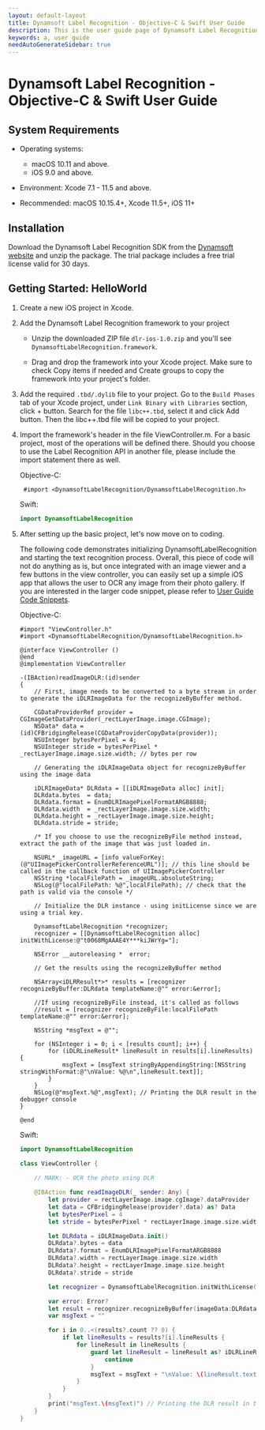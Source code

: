 ```yaml
---
layout: default-layout
title: Dynamsoft Label Recognition - Objective-C & Swift User Guide
description: This is the user guide page of Dynamsoft Label Recognition for iOS SDK.
keywords: a, user guide
needAutoGenerateSidebar: true
---
```


# Dynamsoft Label Recognition - Objective-C & Swift User Guide


## System Requirements

- Operating systems:
   - macOS 10.11 and above.
   - iOS 9.0 and above. 
- Environment: Xcode 7.1 - 11.5 and above.  

- Recommended: macOS 10.15.4+, Xcode 11.5+, iOS 11+


## Installation

Download the Dynamsoft Label Recognition SDK from the [Dynamsoft website](https://www.dynamsoft.com/label-recognition/downloads) and unzip the package. The trial package includes a free trial license valid for 30 days.   

## Getting Started: HelloWorld

1. Create a new iOS project in Xcode.
2. Add the Dynamsoft Label Recognition framework to your project

   - Unzip the downloaded ZIP file `dlr-ios-1.0.zip` and you'll see `DynamsoftLabelRecognition.framework`.

   - Drag and drop the framework into your Xcode project. Make sure to check Copy items if needed and Create groups to copy the framework into your project's folder.
   
3. Add the required `.tbd/.dylib` file to your project.
   Go to the `Build Phases` tab of your Xcode project, under `Link Binary with Libraries` section, click + button. Search for the file `libc++.tbd`, select it and click Add button. Then the libc++.tbd file will be copied to your project.

4. Import the framework's header in the file ViewController.m. For a basic project, most of the operations will be defined there. Should you choose to use the Label Recognition API in another file, please include the import statement there as well.

   Objective-C:

   ```objc
	#import <DynamsoftLabelRecognition/DynamsoftLabelRecognition.h>
   ```

   Swift:

   ```Swift
   import DynamsoftLabelRecognition
   ```   
5. After setting up the basic project, let's now move on to coding.

    The following code demonstrates initializing DynamsoftLabelRecognition and starting the text recognition process. Overall, this piece of code will not do anything as is, but once integrated with an image viewer and a few buttons in the view controller, you can easily set up a simple iOS app that allows the user to OCR any image from their photo gallery. If you are interested in the larger code snippet, please refer to [User Guide Code Snippets](user-guide-code-snippets.md).

   	Objective-C:

    ```objc
    #import "ViewController.h"
    #import <DynamsoftLabelRecognition/DynamsoftLabelRecognition.h>

    @interface ViewController ()
    @end
    @implementation ViewController
    
	-(IBAction)readImageDLR:(id)sender
	{
		// First, image needs to be converted to a byte stream in order to generate the iDLRImageData for the recognizeByBuffer method.
		
		CGDataProviderRef provider = CGImageGetDataProvider(_rectLayerImage.image.CGImage);
		NSData* data = (id)CFBridgingRelease(CGDataProviderCopyData(provider));
		NSUInteger bytesPerPixel = 4;
		NSUInteger stride = bytesPerPixel * _rectLayerImage.image.size.width; // bytes per row
		
		// Generating the iDLRImageData object for recognizeByBuffer using the image data
		
		iDLRImageData* DLRdata = [[iDLRImageData alloc] init];
		DLRdata.bytes  = data;
		DLRdata.format = EnumDLRImagePixelFormatARGB8888;
		DLRdata.width  = _rectLayerImage.image.size.width;
		DLRdata.height = _rectLayerImage.image.size.height;
		DLRdata.stride = stride;
		
		/* If you choose to use the recognizeByFile method instead, extract the path of the image that was just loaded in.
		
		NSURL* _imageURL = [info valueForKey:(@"UIImagePickerControllerReferenceURL")]; // this line should be called in the callback function of UIImagePickerController
		NSString *localFilePath = _imageURL.absoluteString;
		NSLog(@"localFilePath: %@",localFilePath); // check that the path is valid via the console */
		
		// Initialize the DLR instance - using initLicense since we are using a trial key.
		
		DynamsoftLabelRecognition *recognizer;
		recognizer = [[DynamsoftLabelRecognition alloc] initWithLicense:@"t0068MgAAAE4Y***kiJWrYg="];
		
		NSError __autoreleasing *  error;
		
		// Get the results using the recognizeByBuffer method
		
		NSArray<iDLRResult*>* results = [recognizer recognizeByBuffer:DLRdata templateName:@"" error:&error];
		
		//If using recognizeByFile instead, it's called as follows
		//result = [recognizer recognizeByFile:localFilePath templateName:@"" error:&error];

		NSString *msgText = @"";

		for (NSInteger i = 0; i < [results count]; i++) {
			for (iDLRLineResult* lineResult in results[i].lineResults) {
				msgText = [msgText stringByAppendingString:[NSString stringWithFormat:@"\nValue: %@\n",lineResult.text]];
			}
		}
		NSLog(@"msgText.%@",msgText); // Printing the DLR result in the debugger console
	}
	
    @end
    ```

	Swift:

	```swift
	import DynamsoftLabelRecognition

	class ViewController {
		
		// MARK: - OCR the photo using DLR

		@IBAction func readImageDLR(_ sender: Any) {
			let provider = rectLayerImage.image.cgImage?.dataProvider
			let data = CFBridgingRelease(provider?.data) as? Data
			let bytesPerPixel = 4
			let stride = bytesPerPixel * rectLayerImage.image.size.width // bytes per row

			let DLRdata = iDLRImageData.init()
			DLRdata?.bytes = data
			DLRdata?.format = EnumDLRImagePixelFormatARGB8888
			DLRdata?.width = rectLayerImage.image.size.width
			DLRdata?.height = rectLayerImage.image.size.height
			DLRdata?.stride = stride

			let recognizer = DynamsoftLabelRecognition.initWithLicense(license: "t0068MgAAAE4Y***kiJWrYg=")

			var error: Error?
			let result = recognizer.recognizeByBuffer(imageData:DLRdata, templateName:"", error:&error)
			var msgText = ""

			for i in 0..<(results?.count ?? 0) {
				if let lineResults = results?[i].lineResults {
					for lineResult in lineResults {
						guard let lineResult = lineResult as? iDLRLineResult else {
							continue
						}
						msgText = msgText + "\nValue: \(lineResult.text)\n"
					}
				}
			}
			print("msgText.\(msgText)") // Printing the DLR result in the debugger console
		}
	}
	```

